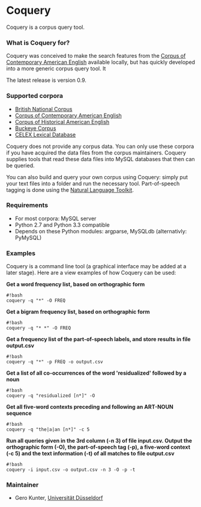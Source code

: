 # Coquery #

Coquery is a corpus query tool.

### What is Coquery for? ###

Coquery was conceived to make the search features from the [Corpus of Contemporary American English](http://corpus.byu.edu/coca/) available locally, but has quickly developed into a more generic corpus query tool. It

The latest release is version 0.9. 

### Supported corpora ###
* [British National Corpus](http://www.natcorp.ox.ac.uk/)
* [Corpus of Contemporary American English](http://corpus.byu.edu/coca/)
* [Corpus of Historical American English](http://corpus.byu.edu/coha/)
* [Buckeye Corpus](http://buckeyecorpus.osu.edu/)
* [CELEX Lexical Database](https://catalog.ldc.upenn.edu/LDC96L14)

Coquery does not provide any corpus data. You can only use these corpora if you have acquired the data files from the corpus maintainers. Coquery supplies tools that read these data files into MySQL databases that then can be queried.

You can also build and query your own corpus using Coquery: simply put your text files into a folder and run the necessary tool. Part-of-speech tagging is done using the [Natural Language Toolkit](http://www.nltk.org/).

### Requirements ###

* For most corpora: MySQL server 
* Python 2.7 and Python 3.3 compatible
* Depends on these Python modules: argparse, MySQLdb (alternativly: PyMySQL)

### Examples ###

Coquery is a command line tool (a graphical interface may be added at a later stage). Here are a view examples of how Coquery can be used:

**Get a word frequency list, based on orthographic form**
```
#!bash
coquery -q "*" -O FREQ
```
**Get a bigram frequency list, based on orthographic form**
```
#!bash
coquery -q "* *" -O FREQ
```
**Get a frequency list of the part-of-speech labels, and store results in file output.csv**
```
#!bash
coquery -q "*" -p FREQ -o output.csv
```
**Get a list of all co-occurrences of the word 'residualized' followed by a noun**
```
#!bash
coquery -q "residualized [n*]" -O
```
**Get all five-word contexts preceding and following an ART-NOUN sequence**
```
#!bash
coquery -q "the|a|an [n*]" -c 5
```
**Run all queries given in the 3rd column (-n 3) of file input.csv. Output the orthographic form (-O), the part-of-speech tag (-p), a five-word context (-c 5) and the text information (-t) of all matches to file output.csv**
```
#!bash
coquery -i input.csv -o output.csv -n 3 -O -p -t
```

### Maintainer ###

* Gero Kunter, [Universität Düsseldorf](http://www.anglistik.hhu.de/sections/anglistik-iii-english-language-and-linguistics/facultystaff/detailseite-kunter.html)